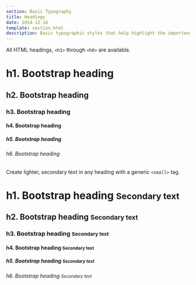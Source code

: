 ```yaml
---
section: Basic Typography
title: Headings
date: 2014-12-16
template: section.html
description: Basic typographic styles that help highlight the importance of a section of content within a page
---
```


All HTML headings, <code>&lt;h1&gt;</code> through <code>&lt;h6&gt;</code> are available.

<div class="guide-example">
  <h1>h1. Bootstrap heading</h1>
  <h2>h2. Bootstrap heading</h2>
  <h3>h3. Bootstrap heading</h3>
  <h4>h4. Bootstrap heading</h4>
  <h5>h5. Bootstrap heading</h5>
  <h6>h6. Bootstrap heading</h6>
</div>

Create lighter, secondary text in any heading with a generic <code>&lt;small&gt;</code> tag.

<div class="guide-example">
  <h1>h1. Bootstrap heading <small>Secondary text</small></h1>
  <h2>h2. Bootstrap heading <small>Secondary text</small></h2>
  <h3>h3. Bootstrap heading <small>Secondary text</small></h3>
  <h4>h4. Bootstrap heading <small>Secondary text</small></h4>
  <h5>h5. Bootstrap heading <small>Secondary text</small></h5>
  <h6>h6. Bootstrap heading <small>Secondary text</small></h6>
</div>
